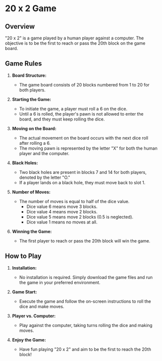 # 20 x 2 Game

## Overview

"20 x 2" is a game played by a human player against a computer. The objective is to be the first to reach or pass the 20th block on the game board.

## Game Rules

1. **Board Structure:**
   - The game board consists of 20 blocks numbered from 1 to 20 for both players.

2. **Starting the Game:**
   - To initiate the game, a player must roll a 6 on the dice.
   - Until a 6 is rolled, the player's pawn is not allowed to enter the board, and they must keep rolling the dice.

3. **Moving on the Board:**
   - The actual movement on the board occurs with the next dice roll after rolling a 6.
   - The moving pawn is represented by the letter "X" for both the human player and the computer.

4. **Black Holes:**
   - Two black holes are present in blocks 7 and 14 for both players, denoted by the letter "O."
   - If a player lands on a black hole, they must move back to slot 1.

5. **Number of Moves:**
   - The number of moves is equal to half of the dice value.
     - Dice value 6 means move 3 blocks.
     - Dice value 4 means move 2 blocks.
     - Dice value 5 means move 2 blocks (0.5 is neglected).
     - Dice value 1 means no moves at all.

6. **Winning the Game:**
   - The first player to reach or pass the 20th block will win the game.

## How to Play

1. **Installation:**
   - No installation is required. Simply download the game files and run the game in your preferred environment.

2. **Game Start:**
   - Execute the game and follow the on-screen instructions to roll the dice and make moves.

3. **Player vs. Computer:**
   - Play against the computer, taking turns rolling the dice and making moves.

4. **Enjoy the Game:**
   - Have fun playing "20 x 2" and aim to be the first to reach the 20th block!
